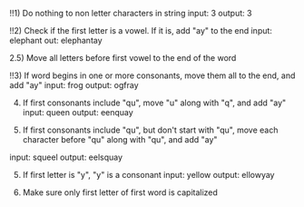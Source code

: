 !!1) Do nothing to non letter characters in string
input: 3
output: 3

!!2) Check if the first letter is a vowel. If it is, add "ay" to the end
input: elephant
out: elephantay

2.5) Move all letters before first vowel to the end of the word

!!3) If word begins in one or more consonants, move them all to the end, and add "ay"
input: frog
output: ogfray

4) If first consonants include "qu", move "u" along with "q", and add "ay"
input: queen
output: eenquay

5) If first consonants include "qu", but don't start with "qu", move each character before "qu" along with "qu",  and add "ay"

input: squeel
output: eelsquay

5) If first letter is "y", "y" is a consonant
input: yellow
output: ellowyay

6) Make sure only first letter of first word is capitalized
